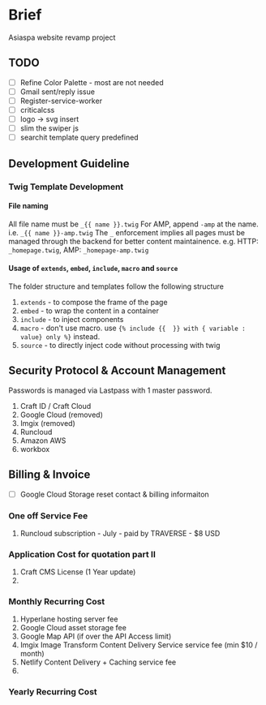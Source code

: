 # Brief
Asiaspa website revamp project

## TODO
- [ ] Refine Color Palette - most are not needed
- [ ] Gmail sent/reply issue 
- [ ] Register-service-worker
- [ ] criticalcss
- [ ] logo -> svg insert
- [ ] slim the swiper js
- [ ] searchit template query predefined

## Development Guideline
### Twig Template Development
#### File naming
All file name must be `_{{ name }}.twig`
For AMP, append `-amp` at the name. i.e. `_{{ name }}-amp.twig`
The `_` enforcement implies all pages must be managed through the backend for better content maintainence.
e.g.  HTTP: `_homepage.twig`, AMP: `_homepage-amp.twig`

#### Usage of `extends`, `embed`, `include`, `macro` and `source`
The folder structure and templates follow the following structure
1. `extends` - to compose the frame of the page
2. `embed` - to wrap the content in a container 
3. `include` - to inject components
4. `macro` - don't use macro. use `{% include {{  }} with { variable : value} only %}` instead.
4. `source` - to directly inject code without processing with twig

## Security Protocol & Account Management
Passwords is managed via Lastpass with 1 master password.
1. Craft ID / Craft Cloud
2. Google Cloud (removed)
3. Imgix (removed)
4. Runcloud
5. Amazon AWS
6. workbox  


## Billing & Invoice 
- [ ] Google Cloud Storage reset contact & billing informaiton

### One off Service Fee
1. Runcloud subscription - July - paid by TRAVERSE - $8 USD

### Application Cost for quotation part II
1. Craft CMS License (1 Year update)
2. 


### Monthly Recurring Cost
1. Hyperlane hosting server fee
2. Google Cloud asset storage fee
3. Google Map API (if over the API Access limit)
4. Imgix Image Transform Content Delivery Service service fee (min $10 / month)
5. Netlify Content Delivery + Caching service fee
6. 

### Yearly Recurring Cost
